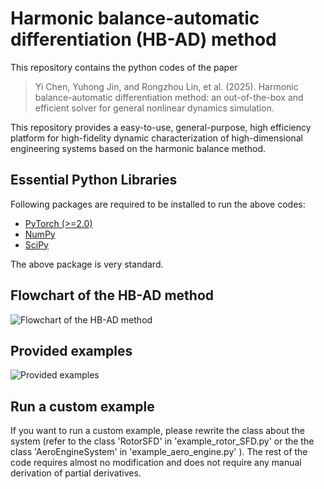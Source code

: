 # Harmonic balance-automatic differentiation (HB-AD) method

This repository contains the python codes of the paper
> Yi Chen, Yuhong Jin, and Rongzhou Lin, et al. (2025). Harmonic balance-automatic differentiation method: an out-of-the-box and efficient solver for general nonlinear dynamics simulation.

This repository provides a easy-to-use, general-purpose, high efficiency platform for high-fidelity dynamic characterization of high-dimensional engineering systems based on the harmonic balance method.

## Essential Python Libraries

Following packages are required to be installed to run the above codes:

+ [PyTorch (>=2.0)](https://pytorch.org/)
+ [NumPy](https://numpy.org/)
+ [SciPy](https://www.scipy.org/)

The above package is very standard.

## Flowchart of the HB-AD method

![Flowchart of the HB-AD method](./framework.png)

## Provided examples

![Provided examples](./examples.png)

## Run a custom example

If you want to run a custom example, please rewrite the class about the system (refer to the class 'RotorSFD' in 'example_rotor_SFD.py' or the the class 'AeroEngineSystem' in 'example_aero_engine.py' ). The rest of the code requires almost no modification and does not require any manual derivation of partial derivatives.
